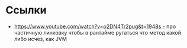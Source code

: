 
# Ссылки

- https://www.youtube.com/watch?v=o2DN4Tr2pug&t=1948s - про частичную линковку чтобы в рантайме ругаться что метод какой либо исчез, как JVM
